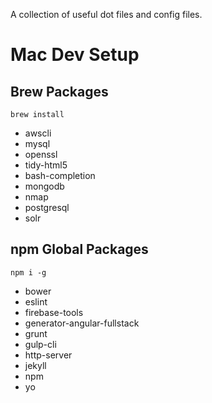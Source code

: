 A collection of useful dot files and config files.

# Mac Dev Setup

## Brew Packages

`brew install`

* awscli
* mysql
* openssl
* tidy-html5
* bash-completion
* mongodb
* nmap
* postgresql
* solr

## npm Global Packages

`npm i -g`

* bower
* eslint
* firebase-tools
* generator-angular-fullstack
* grunt
* gulp-cli
* http-server
* jekyll
* npm
* yo
